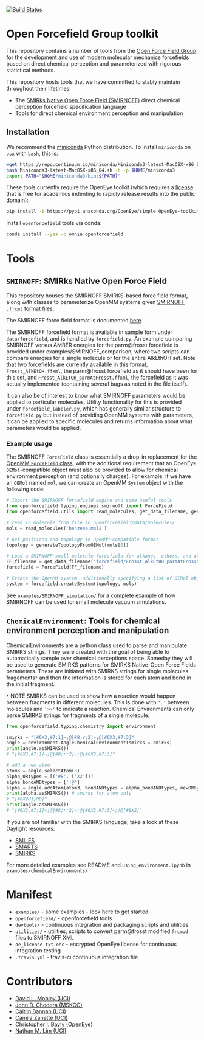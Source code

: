 [![Build Status](https://travis-ci.org/open-forcefield-group/openforcefield.svg?branch=master)](https://travis-ci.org/open-forcefield-group/openforcefield?branch=master)

# Open Forcefield Group toolkit

This repository contains a number of tools from the [Open Force Field Group](http://github.com/open-forcefield-group) for the development and use of modern molecular mechanics forcefields based on direct chemical perception and parameterized with rigorous statistical methods.

This repository hosts tools that we have committed to stably maintain throughout their lifetimes:
* The [SMIRks Native Open Force Field (SMIRNOFF)](https://github.com/open-forcefield-group/openforcefield/blob/master/The-SMIRNOFF-force-field-format.md) direct chemical perception forcefield specification language
* Tools for direct chemical environment perception and manipulation

## Installation

We recommend the [miniconda](http://conda.pydata.org/miniconda.html) Python distribution.
To install `miniconda` on `osx` with `bash`, this is:
```bash
wget https://repo.continuum.io/miniconda/Miniconda3-latest-MacOSX-x86_64.sh
bash Miniconda3-latest-MacOSX-x86_64.sh -b -p $HOME/miniconda3
export PATH="$HOME/miniconda3/bin:${PATH}"
```
These tools currently require the OpenEye toolkit (which requires a [license](https://www.eyesopen.com/licensing-philosophy) that is free for academics indenting to rapidly release results into the public domain):
```bash
pip install -i https://pypi.anaconda.org/OpenEye/simple OpenEye-toolkits
```
Install `openforcefield` tools via conda:
```bash
conda install --yes -c omnia openforcefield
```

# Tools

## `SMIRNOFF`: SMIRks Native Open Force Field

This repository houses the SMIRNOFF SMIRKS-based force field format, along with classes to parameterize OpenMM systems given [SMIRNOFF `.ffxml` format files](https://github.com/open-forcefield-group/openforcefield/blob/master/The-SMIRNOFF-force-field-format.md).

The SMIRNOFF force field format is documented [here](https://github.com/open-forcefield-group/smirnoff/blob/master/The-SMIRNOFF-force-field-format.md).

The SMIRNOFF forcefield format is available in sample form under `data/forcefield`, and is handled by `forcefield.py`.
 An example comparing SMIRNOFF versus AMBER energies for the parm@frosst forcefield is provided under
examples/SMIRNOFF_comparison, where two scripts can compare energies for a single molecule or for the entire AlkEthOH set.
Note that two forcefields are currently available in this format, `Frosst_AlkEtOH.ffxml`,
the parm@frosst forcefield as it should have been for this set, and `Frosst_AlkEtOH_parmAtFrosst.ffxml`,
the forcefield as it was actually implemented (containing several bugs as noted in the file itself).

It can also be of interest to know what SMIRNOFF parameters would be applied to particular molecules. Utility functionality for this is provided under `forcefield_labeler.py`, which has generally similar structure to `forcefield.py` but instead of providing OpenMM systems with parameters, it can be applied to specific molecules and returns information about what parameters would be applied.

### Example usage

The SMIRNOFF `ForceField` class is essentially a drop-in replacement for the [OpenMM `ForceField` class](http://docs.openmm.org/7.1.0/api-python/generated/simtk.openmm.app.forcefield.ForceField.html#simtk.openmm.app.forcefield.ForceField), with the additional requirement that an OpenEye `OEMol`-compatible object must also be provided to allow for chemical environment perception (and optionally charges).
For example, if we have an `OEMol` named `mol`, we can create an OpenMM `System` object with the following code:
```python
# Import the SMIRNOFF forcefield engine and some useful tools
from openforcefield.typing.engines.smirnoff import ForceField
from openforcefield.utils import read_molecules, get_data_filename, generateTopologyFromOEMol 

# read in molecule from file in openforcefield/data/molecules/
mols = read_molecules('benzene.mol2')

# Get positions and topology in OpenMM-compatible format
topology = generateTopologyFromOEMol(mols[0])

# Load a SMIRNOFF small molecule forcefield for alkanes, ethers, and alcohols
FF_filename = get_data_filename('forcefield/Frosst_AlkEtOH_parmAtFrosst.ffxml')
forcefield = ForceField(FF_filename)

# Create the OpenMM system, additionally specifying a list of OEMol objects for the unique molecules in the system
system = forcefield.createSystem(topology, mols)
```
See `examples/SMIRNOFF_simulation/` for a complete example of how SMIRNOFF can be used for small molecule vacuum simulations.

## `ChemicalEnvironment`: Tools for chemical environment perception and manipulation

ChemicalEnvironments are a python class used to parse and manipulate SMIRKS strings. 
They were created with the goal of being able to automatically sample over chemical perceptions space. 
Someday they will be used to generate SMIRKS patterns for SMIRKS Native-Open Force Fields parameters. 
These are initiated with SMIRKS strings for single molecules fragements`*` and then the information is stored for each atom and bond in the initial fragment. 

`*` NOTE SMIRKS can be used to show how a reaction would happen between fragments in different molecules. This is done with `'.'` between molecules and `'>>'` to indicate a reaction. Chemical Environments can only parse SMIRKS strings for fragments of a single molecule.  
 
```python
from openforcefield.typing.chemistry import environment

smirks = "[#6X3,#7:1]~;@[#8;r:2]~;@[#6X3,#7:3]"
angle = environment.AngleChemicalEnvironment(smirks = smirks)
print(angle.asSMIRKS())
# "[#6X3,#7:1]~;@[#8;r:2]~;@[#6X3,#7:3]"

# add a new atom
atom3 = angle.selectAtom(3)
alpha_ORtypes = [('#8', ['X2'])]
alpha_bondANDtypes = ['!@']
alpha = angle.addAtom(atom3, bondANDtypes = alpha_bondANDtypes, newORtypes = alpha_ORtypes)
print(alpha.asSMIRKS()) # smirks for atom only
# "[#8X2H1;R0]"
print(angle.asSMIRKS())
# "[#6X3,#7:1]~;@[#8;r:2]~;@[#6X3,#7:3]~;!@[#8X2]"
```
If you are not familiar with the SMIRKS language, take a look at these Daylight resources: 
* [SMILES](http://www.daylight.com/dayhtml_tutorials/languages/smiles/index.html)
* [SMARTS](http://www.daylight.com/dayhtml/doc/theory/theory.smarts.html)
* [SMIRKS](http://www.daylight.com/dayhtml_tutorials/languages/smirks/index.html)

For more detailed examples see README and `using_environment.ipynb` in  `examples/chemicalEnvironments/` 

# Manifest

* `examples/` - some examples - look here to get started
* `openforcefield/` - openforcefield tools
* `devtools/` - continuous integration and packaging scripts and utilities
* `utilities/` - utilities; scripts to convert parm@frosst modified `frcmod` files to SMIRNOFF XML
* `oe_license.txt.enc` - encrypted OpenEye license for continuous integration testing
* `.travis.yml` - travis-ci continuous integration file

# Contributors

* [David L. Mobley (UCI)](https://github.com/davidlmobley)
* [John D. Chodera (MSKCC)](https://github.com/jchodera)
* [Caitlin Bannan (UCI)](https://github.com/bannanc)
* [Camila Zanette (UCI)](https://github.com/camizanette)
* [Christopher I. Bayly (OpenEye)](https://github.com/cbayly13)
* [Nathan M. Lim (UCI)](https://github.com/nathanmlim)
